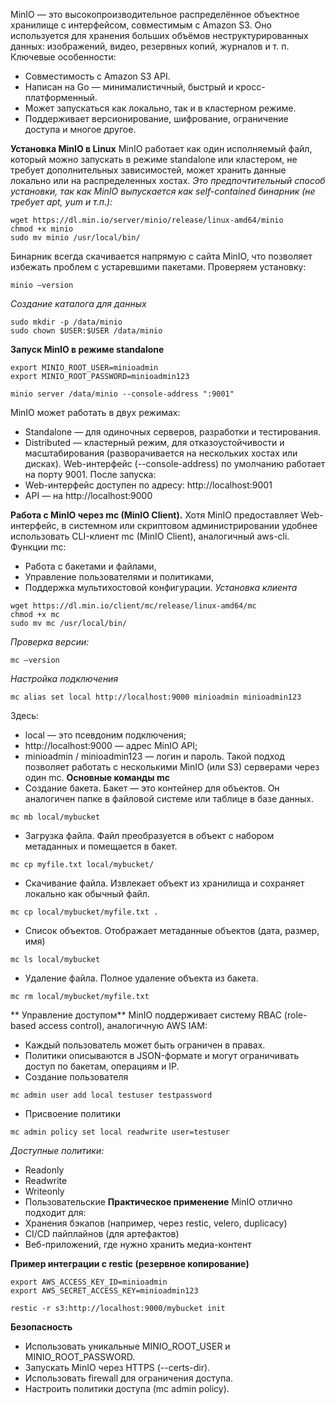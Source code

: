 MinIO — это высокопроизводительное распределённое объектное хранилище с интерфейсом, совместимым с Amazon S3. Оно используется для хранения больших объёмов неструктурированных данных: изображений, видео, резервных копий, журналов и т. п. 
Ключевые особенности:
- Совместимость с Amazon S3 API.
- Написан на Go — минималистичный, быстрый и кросс-платформенный.
- Может запускаться как локально, так и в кластерном режиме.
- Поддерживает версионирование, шифрование, ограничение доступа и многое другое.

**Установка MinIO в Linux**
MinIO работает как один исполняемый файл, который можно запускать в режиме standalone или кластером, не требует дополнительных зависимостей, может хранить данные локально или на распределенных хостах. 
*Это предпочтительный способ установки, так как MinIO выпускается как self-contained бинарник (не требует apt, yum и т.п.):*
```
wget https://dl.min.io/server/minio/release/linux-amd64/minio
chmod +x minio
sudo mv minio /usr/local/bin/
```
Бинарник всегда скачивается напрямую с сайта MinIO, что позволяет избежать проблем с устаревшими пакетами.
Проверяем установку:
```
minio –version
```
 *Создание каталога для данных*
```
sudo mkdir -p /data/minio
sudo chown $USER:$USER /data/minio
```
**Запуск MinIO в режиме standalone**
```
export MINIO_ROOT_USER=minioadmin
export MINIO_ROOT_PASSWORD=minioadmin123

minio server /data/minio --console-address ":9001"
```
MinIO может работать в двух режимах:
- Standalone — для одиночных серверов, разработки и тестирования.
- Distributed — кластерный режим, для отказоустойчивости и масштабирования (разворачивается на нескольких хостах или дисках).
Web-интерфейс (--console-address) по умолчанию работает на порту 9001.
После запуска:
-	Web-интерфейс доступен по адресу: http://localhost:9001
-	API — на http://localhost:9000

**Работа с MinIO через mc (MinIO Client).**
Хотя MinIO предоставляет Web-интерфейс, в системном или скриптовом администрировании удобнее использовать CLI-клиент mc (MinIO Client), аналогичный aws-cli.
Функции mc:
- Работа с бакетами и файлами,
- Управление пользователями и политиками,
- Поддержка мультихостовой конфигурации.
*Установка клиента*
```
wget https://dl.min.io/client/mc/release/linux-amd64/mc
chmod +x mc
sudo mv mc /usr/local/bin/
```
*Проверка версии:*
```
mc –version
```
*Настройка подключения*
```
mc alias set local http://localhost:9000 minioadmin minioadmin123
```
Здесь:
- local — это псевдоним подключения;
- http://localhost:9000 — адрес MinIO API;
- minioadmin / minioadmin123 — логин и пароль.
Такой подход позволяет работать с несколькими MinIO (или S3) серверами через один mc.
**Основные команды mc**
-	 Создание бакета. Бакет — это контейнер для объектов. Он аналогичен папке в файловой системе или таблице в базе данных.
```
mc mb local/mybucket
```
-	 Загрузка файла. Файл преобразуется в объект с набором метаданных и помещается в бакет.
```
mc cp myfile.txt local/mybucket/
```
-	Скачивание файла. Извлекает объект из хранилища и сохраняет локально как обычный файл.
```
mc cp local/mybucket/myfile.txt .
```
-	Список объектов. Отображает метаданные объектов (дата, размер, имя)
```
mc ls local/mybucket
```
-	Удаление файла. Полное удаление объекта из бакета.
```
mc rm local/mybucket/myfile.txt
```
** Управление доступом**
MinIO поддерживает систему RBAC (role-based access control), аналогичную AWS IAM:
- Каждый пользователь может быть ограничен в правах.
- Политики описываются в JSON-формате и могут ограничивать доступ по бакетам, операциям и IP.
-	 Создание пользователя
```
mc admin user add local testuser testpassword
```
-	Присвоение политики
```
mc admin policy set local readwrite user=testuser
```
*Доступные политики:*
-	Readonly
-	Readwrite
-	Writeonly
-	Пользовательские
 **Практическое применение**
MinIO отлично подходит для:
-	Хранения бэкапов (например, через restic, velero, duplicacy)
-	CI/CD пайплайнов (для артефактов)
-	Веб-приложений, где нужно хранить медиа-контент

**Пример интеграции с restic (резервное копирование)**
```
export AWS_ACCESS_KEY_ID=minioadmin
export AWS_SECRET_ACCESS_KEY=minioadmin123

restic -r s3:http://localhost:9000/mybucket init
```
**Безопасность**
-	Использовать уникальные MINIO_ROOT_USER и MINIO_ROOT_PASSWORD.
-	Запускать MinIO через HTTPS (--certs-dir).
-	Использовать firewall для ограничения доступа.
-	Настроить политики доступа (mc admin policy).


